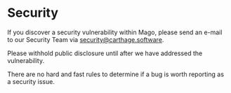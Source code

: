 # Security

If you discover a security vulnerability within Mago, please send an e-mail to our Security Team via [security@carthage.software](mailto://security@carthage.software).

Please withhold public disclosure until after we have addressed the vulnerability.

There are no hard and fast rules to determine if a bug is worth reporting as a security issue.
